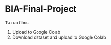 # BIA-Final-Project

To run files:
1. Upload to Google Colab
2. Download dataset and upload to Google Colab
